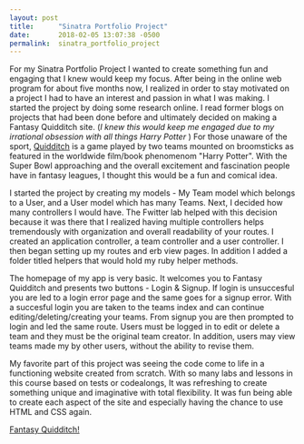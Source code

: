 ```yaml
---
layout: post
title:      "Sinatra Portfolio Project"
date:       2018-02-05 13:07:38 -0500
permalink:  sinatra_portfolio_project
---
```



For my Sinatra Portfolio Project I wanted to create something fun and engaging that I knew would keep my focus. After being in the online web program for about five months now, I realized in order to stay motivated on a project I had to have an interest and passion in what I was making. I started the project by doing some research online. I read former blogs on  projects that had been done before and ultimately decided on making a Fantasy Quidditch site. (*I knew this would keep me engaged due to my irrational obsession with all things Harry Potter* ) For those unaware of the sport, [Quidditch](https://en.wikipedia.org/wiki/Quidditch) is a game played by two teams mounted on broomsticks as featured in the worldwide film/book phenomenom "Harry Potter". With the Super Bowl approaching and the overall excitement and fascination people have in fantasy leagues, I thought this would be a fun and comical idea. 

I started the project by creating my models - My Team model which belongs to a User, and a User model which has many Teams. Next, I decided how many controllers I would have. The Fwitter lab helped with this decision because it was there that I realized having multiple controllers helps tremendously with organization and overall readability of your routes. I created an application controller, a team controller and a user controller. I then began setting up my routes and erb view pages. In addition I added a folder titled helpers that would hold my ruby helper methods. 

The homepage of my app is very basic. It welcomes you to Fantasy Quidditch and presents two buttons - Login & Signup. If login is unsuccesful you are led to a login error page and the same goes for a signup error. With a succesful login you are taken to the teams index and can continue editing/deleting/creating your teams. From signup you are then prompted to login and led the same route. Users must be logged in to edit or delete a team and they must be the original team creator. In addition, users may view teams made my by other users, without the ability to revise them.

My favorite part of this project was seeing the code come to life in a functioning website created from scratch. With so many labs and lessons in this course based on tests or codealongs, It was refreshing to create something unique and imaginative with total flexibility. It was fun being able to create each aspect of the site and especially having the chance to use HTML and CSS again. 

[Fantasy Quidditch!](https://github.com/mconway890/sinatra-portfolio-project)

